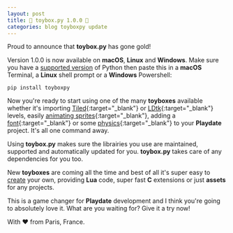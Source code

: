 ```yaml
---
layout: post
title: 🧸 toybox.py 1.0.0 🎉
categories: blog toyboxpy update
---
```


Proud to announce that **toybox.py** has gone gold!

Version 1.0.0 is now available on **macOS**, **Linux** and **Windows**. Make sure you have a [supported version](/blog/installing-python) of Python then paste this in a <b>macOS</b> Terminal, a <b>Linux</b> shell prompt or a <b>Windows</b> Powershell:

```console
pip install toyboxpy
```

Now you're ready to start using one of the many **toyboxes** available whether it's importing [Tiled](https://github.com/DidierMalenfant/TiledUp){:target="_blank"} or [LDtk](https://github.com/NicMagnier/PlaydateLDtkImporter){:target="_blank"} levels, easily [animating sprites](https://github.com/Whitebrim/AnimatedSprite){:target="_blank"}, adding a [font](https://github.com/DidierMalenfant/FontSample){:target="_blank"} or some [physics](https://github.com/DidierMalenfant/playbox2d){:target="_blank"} to your **Playdate** project. It's all one command away.

Using **toybox.py** makes sure the librairies you use are maintained, supported and automatically updated for you. **toybox.py** takes care of any dependencies for you too.

New **toyboxes** are coming all the time and best of all it's super easy to [create](https://github.com/DidierMalenfant/toybox.py#creating-your-own-toyboxes) your own, providing **Lua** code, super fast **C** extensions or just **assets** for any projects.

This is a game changer for **Playdate** development and I think you're going to absolutely love it. What are you waiting for? Give it a try now!

With ❤️ from Paris, France.
